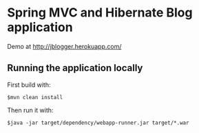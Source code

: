 # Spring MVC and Hibernate Blog application 

Demo at http://jblogger.herokuapp.com/

## Running the application locally

First build with:

    $mvn clean install

Then run it with:

    $java -jar target/dependency/webapp-runner.jar target/*.war

